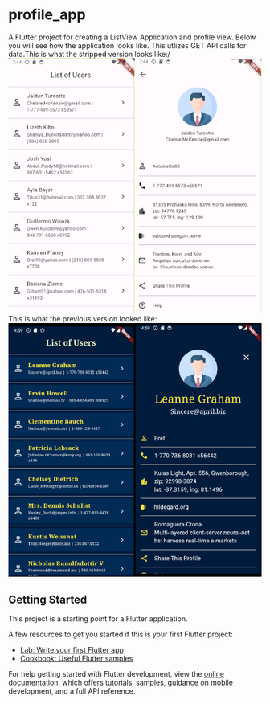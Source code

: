 # profile_app

A Flutter project for creating a ListView Application and profile view. Below you will see how the application looks like. This utlizes GET API calls for data.This is what the stripped version looks like:/
![Image Name](images/stripped.png)\
This is what the previous version looked like:\
![Image Name](images/images.png)

## Getting Started

This project is a starting point for a Flutter application.

A few resources to get you started if this is your first Flutter project:

- [Lab: Write your first Flutter app](https://docs.flutter.dev/get-started/codelab)
- [Cookbook: Useful Flutter samples](https://docs.flutter.dev/cookbook)

For help getting started with Flutter development, view the
[online documentation](https://docs.flutter.dev/), which offers tutorials,
samples, guidance on mobile development, and a full API reference.
